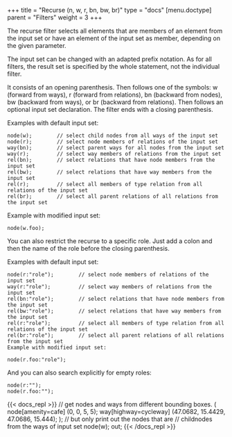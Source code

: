 +++
title = "Recurse (n, w, r, bn, bw, br)"
type = "docs"
[menu.doctype]
  parent = "Filters"
weight = 3
+++

The recurse filter selects all elements that are members of an element from the input set or have an element of the input set as member, depending on the given parameter.

The input set can be changed with an adapted prefix notation. As for all filters, the result set is specified by the whole statement, not the individual filter.

It consists of an opening parenthesis. Then follows one of the symbols: w (forward from ways), r (forward from relations), bn (backward from nodes), bw (backward from ways), or br (backward from relations). Then follows an optional input set declaration. The filter ends with a closing parenthesis.

Examples with default input set:

    node(w);        // select child nodes from all ways of the input set
    node(r);        // select node members of relations of the input set
    way(bn);        // select parent ways for all nodes from the input set
    way(r);         // select way members of relations from the input set
    rel(bn);        // select relations that have node members from the input set
    rel(bw);        // select relations that have way members from the input set
    rel(r);         // select all members of type relation from all relations of the input set
    rel(br);        // select all parent relations of all relations from the input set

Example with modified input set:

    node(w.foo);
    
You can also restrict the recurse to a specific role. Just add a colon and then the name of the role before the closing parenthesis.

Examples with default input set:

    node(r:"role");        // select node members of relations of the input set
    way(r:"role");         // select way members of relations from the input set
    rel(bn:"role");        // select relations that have node members from the input set
    rel(bw:"role");        // select relations that have way members from the input set
    rel(r:"role");         // select all members of type relation from all relations of the input set
    rel(br:"role");        // select all parent relations of all relations from the input set
    Example with modified input set:

    node(r.foo:"role");

And you can also search explicitly for empty roles:

    node(r:"");
    node(r.foo:"");

{{< docs_repl >}}
// get nodes and ways from different bounding boxes.
(
  node[amenity=cafe]
  (0, 0, 5, 5);
  way[highway=cycleway]
  (47.0682, 15.4429, 47.0686, 15.444);
);
// but only print out the nodes that are
// childnodes from the ways of input set
node(w);
out;
{{< /docs_repl >}}
